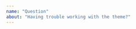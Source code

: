 ```yaml
---
name: "Question"
about: "Having trouble working with the theme?"
---
```


<!--
  Before opening a new issue please:
  
  - Verify you have the latest versions of Jekyll and Minimal Mistakes 
    installed by running `bundle update`.
  - Thoroughly read the theme's documentation at
    https://mmistakes.github.io/minimal-mistakes/docs/quick-start-guide/
  - Search all issues at https://github.com/mmistakes/minimal-mistakes/issues 
    for solutions and to avoid duplication.
  - Ask for help at https://talk.jekyllrb.com/
  
  After exhausting these suggestions ask your question below.

  NOTE: Please provide a code repository, gist, code snippet, sample files, or 
  screenshots to triage your issue.
-->

